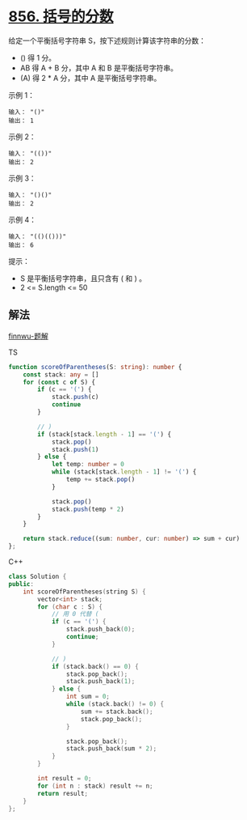 # [856. 括号的分数](https://leetcode-cn.com/problems/score-of-parentheses/)
给定一个平衡括号字符串 S，按下述规则计算该字符串的分数：

* () 得 1 分。
* AB 得 A + B 分，其中 A 和 B 是平衡括号字符串。
* (A) 得 2 * A 分，其中 A 是平衡括号字符串。
 

示例 1：
```
输入： "()"
输出： 1
```
示例 2：
```
输入： "(())"
输出： 2
```
示例 3：
```
输入： "()()"
输出： 2
```
示例 4：
```
输入： "(()(()))"
输出： 6
```
 

提示：

* S 是平衡括号字符串，且只含有 ( 和 ) 。
* 2 <= S.length <= 50
## 解法
[finnwu-题解](https://leetcode-cn.com/problems/score-of-parentheses/solution/kan-bu-dong-bie-ren-de-ti-jie-zi-ji-you-xie-liao-y/)

TS
```ts
function scoreOfParentheses(S: string): number {
    const stack: any = []
    for (const c of S) {
        if (c == '(') {
            stack.push(c)
            continue
        }

        // )
        if (stack[stack.length - 1] == '(') {
            stack.pop()
            stack.push(1)
        } else {
            let temp: number = 0
            while (stack[stack.length - 1] != '(') {
                temp += stack.pop()
            }

            stack.pop()
            stack.push(temp * 2)
        }
    }

    return stack.reduce((sum: number, cur: number) => sum + cur)
};
```
C++
```c++
class Solution {
public:
    int scoreOfParentheses(string S) {
        vector<int> stack;
        for (char c : S) {
            // 用 0 代替 (
            if (c == '(') {
                stack.push_back(0);
                continue;
            }

            // )
            if (stack.back() == 0) {
                stack.pop_back();
                stack.push_back(1);
            } else {
                int sum = 0;
                while (stack.back() != 0) {
                    sum += stack.back();
                    stack.pop_back();
                }

                stack.pop_back();
                stack.push_back(sum * 2);
            }
        }

        int result = 0;
        for (int n : stack) result += n;
        return result;
    }
};
```
